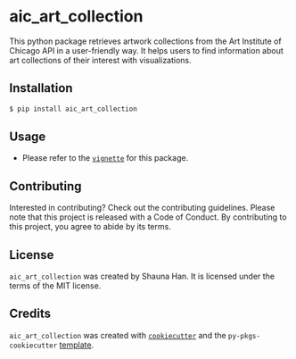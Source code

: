 # aic_art_collection

This python package retrieves artwork collections from the Art Institute of Chicago API in a user-friendly way. 
It helps users to find information about art collections of their interest with visualizations. 


## Installation

```bash
$ pip install aic_art_collection
```

## Usage

- Please refer to the [`vignette`](/Users/user/Documents/fall2022/mds/aic_art_collection/aic_art_collection_vignette.ipynb) for this package. 

## Contributing

Interested in contributing? Check out the contributing guidelines. Please note that this project is released with a Code of Conduct. By contributing to this project, you agree to abide by its terms.

## License

`aic_art_collection` was created by Shauna Han. It is licensed under the terms of the MIT license.

## Credits

`aic_art_collection` was created with [`cookiecutter`](https://cookiecutter.readthedocs.io/en/latest/) and the `py-pkgs-cookiecutter` [template](https://github.com/py-pkgs/py-pkgs-cookiecutter).
